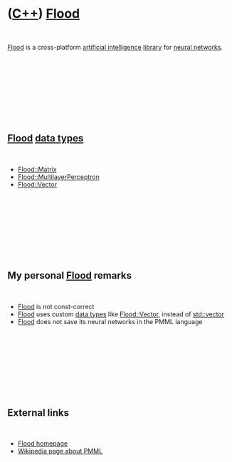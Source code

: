 
 

 

 

 

 

([C++](Cpp.md)) [Flood](CppFlood.md)
======================================

 

[Flood](CppFlood.md) is a cross-platform [artificial
intelligence](CppArtificialIntelligence.md) [library](CppLibrary.md)
for [neural networks](CppNeuralNet.md).

 

 

 

 

 

[Flood](CppFlood.md) [data types](CppDataType.md)
---------------------------------------------------

 

-   [Flood::Matrix](CppFloodMatrix.md)
-   [Flood::MultilayerPerceptron](CppFloodMultilayerPerceptron.md)
-   [Flood::Vector](CppFloodVector.md)

 

 

 

 

 

My personal [Flood](CppFlood.md) remarks
-----------------------------------------

 

-   [Flood](CppFlood.md) is not const-correct
-   [Flood](CppFlood.md) uses custom [data types](CppDataType.md) like
    [Flood::Vector](CppFloodVector.md), instead of
    [std::vector](CppVector.md)
-   [Flood](CppFlood.md) does not save its neural networks in the PMML
    language

 

 

 

 

 

External links
--------------

 

-   [Flood homepage](http://www.cimne.com/flood)
-   [Wikipedia page about
    PMML](http://en.wikipedia.org/wiki/Predictive_Model_Markup_Language)

 

 

 

 

 

 

